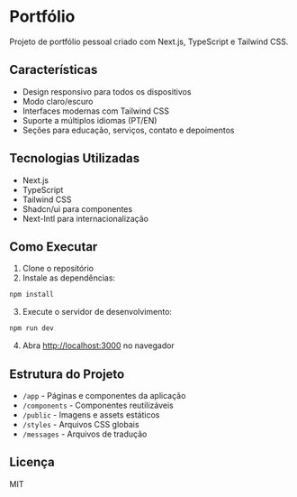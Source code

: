 # Portfólio

Projeto de portfólio pessoal criado com Next.js, TypeScript e Tailwind CSS.

## Características

- Design responsivo para todos os dispositivos
- Modo claro/escuro
- Interfaces modernas com Tailwind CSS
- Suporte a múltiplos idiomas (PT/EN)
- Seções para educação, serviços, contato e depoimentos

## Tecnologias Utilizadas

- Next.js
- TypeScript
- Tailwind CSS
- Shadcn/ui para componentes
- Next-Intl para internacionalização

## Como Executar

1. Clone o repositório
2. Instale as dependências:
```bash
npm install
```
3. Execute o servidor de desenvolvimento:
```bash
npm run dev
```
4. Abra [http://localhost:3000](http://localhost:3000) no navegador

## Estrutura do Projeto

- `/app` - Páginas e componentes da aplicação
- `/components` - Componentes reutilizáveis
- `/public` - Imagens e assets estáticos
- `/styles` - Arquivos CSS globais
- `/messages` - Arquivos de tradução

## Licença

MIT 